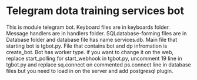 # Telegram dota training services bot
This is module telegram bot. Keyboard files are in keyboards folder. Message handlers are in handlers folder. SQLdatabase-forming files are in Database folder and database file has name services.db. Main file that starting bot is tgbot.py. File that contains bot and dp infromation is create_bot. 
Bot has worker type. if you want to change it on the web, replace start_polling for start_webhook in tgbot.py, uncomment 19 line in tgbot.py and replace sq.connect on commented ps.connect line in database files but you need to load in on the server and add postgresql plugin.
